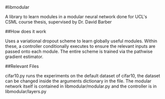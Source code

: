 #libmodular

A library to learn modules in a modular neural network done for UCL's CSML course thesis, supervised by Dr. David Barber

##How does it work

Uses a variational dropout scheme to learn globally useful modules. Within these, a controller conditionally executes to ensure the relevant inputs are passed onto each module. The entire scheme is trained via the pathwise gradient estimator.

##Relevant Files

cifar10.py runs the experiments on the default dataset of cifar10, the dataset can be changed inside the arguments dictionary in the file. The modular network itself is contained in libmodular/modular.py and the controller is in libmodular/layers.py

